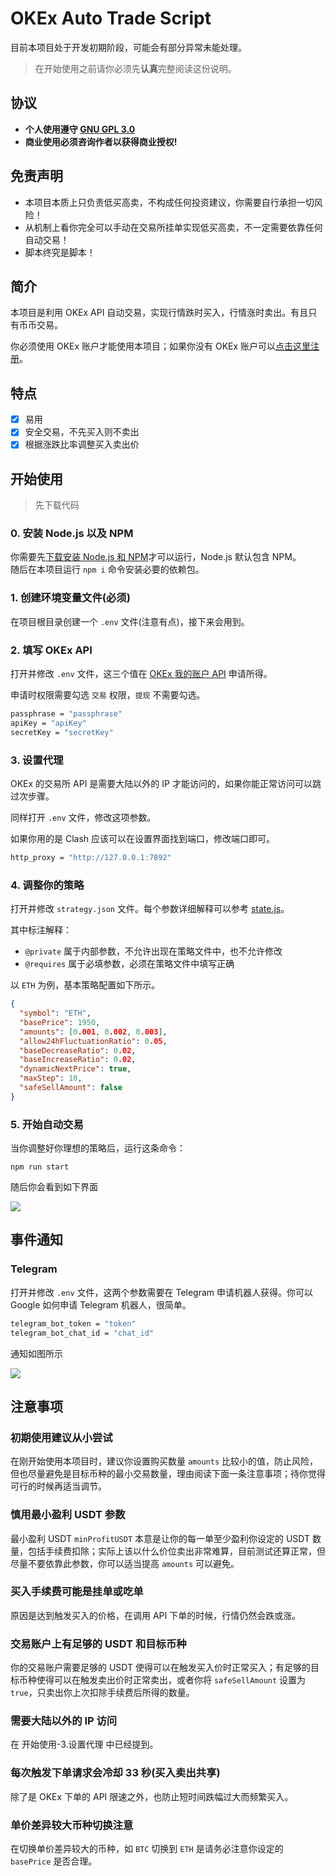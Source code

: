 # OKEx Auto Trade Script

目前本项目处于开发初期阶段，可能会有部分异常未能处理。

> 在开始使用之前请你必须先**认真**完整阅读这份说明。

## 协议

- **个人使用遵守 [GNU GPL 3.0](./LICENSE)**
- **商业使用必须咨询作者以获得商业授权!**

## 免责声明

- 本项目本质上只负责低买高卖，不构成任何投资建议，你需要自行承担一切风险！
- 从机制上看你完全可以手动在交易所挂单实现低买高卖，不一定需要依靠任何自动交易！
- 脚本终究是脚本！

## 简介

本项目是利用 OKEx API 自动交易，实现行情跌时买入，行情涨时卖出。有且只有币币交易。

你必须使用 OKEx 账户才能使用本项目；如果你没有 OKEx 账户可以[点击这里注册](https://www.okex.com/join/4710873)。

## 特点

- [x] 易用
- [x] 安全交易，不先买入则不卖出
- [x] 根据涨跌比率调整买入卖出价

## 开始使用

> 先下载代码

### 0. 安装 Node.js 以及 NPM

你需要先[下载安装 Node.js 和 NPM](https://nodejs.org/zh-cn/)才可以运行，Node.js 默认包含 NPM。  
随后在本项目运行 `npm i` 命令安装必要的依赖包。

### 1. 创建环境变量文件(必须)

在项目根目录创建一个 `.env` 文件(注意有点)，接下来会用到。

### 2. 填写 OKEx API

打开并修改 `.env` 文件，这三个值在 [OKEx 我的账户 API](https://www.okex.com/account/my-api) 申请所得。

申请时权限需要勾选 `交易` 权限，`提现` 不需要勾选。

```bash
passphrase = "passphrase"
apiKey = "apiKey"
secretKey = "secretKey"
```

### 3. 设置代理

OKEx 的交易所 API 是需要大陆以外的 IP 才能访问的，如果你能正常访问可以跳过次步骤。

同样打开 `.env` 文件，修改这项参数。

如果你用的是 Clash 应该可以在设置界面找到端口，修改端口即可。

```bash
http_proxy = "http://127.0.0.1:7892"
```

### 4. 调整你的策略

打开并修改 `strategy.json` 文件。每个参数详细解释可以参考 [state.js](./app/store/state.js)。

其中标注解释：

- `@private` 属于内部参数，不允许出现在策略文件中，也不允许修改
- `@requires` 属于必填参数，必须在策略文件中填写正确

以 `ETH` 为例，基本策略配置如下所示。

```json
{
  "symbol": "ETH",
  "basePrice": 1950,
  "amounts": [0.001, 0.002, 0.003],
  "allow24hFluctuationRatio": 0.05,
  "baseDecreaseRatio": 0.02,
  "baseIncreaseRatio": 0.02,
  "dynamicNextPrice": true,
  "maxStep": 10,
  "safeSellAmount": false
}
```

### 5. 开始自动交易

当你调整好你理想的策略后，运行这条命令：

```console
npm run start
```

随后你会看到如下界面

![](https://cdn.jsdelivr.net/gh/evillt/github-itself-image-hosting-service@main/uPic/Xnip2021-06-24_18-37-15uiF0BG.jpg)

## 事件通知

### Telegram

打开并修改 `.env` 文件，这两个参数需要在 Telegram 申请机器人获得。你可以 Google 如何申请 Telegram 机器人，很简单。

```bash
telegram_bot_token = "token"
telegram_bot_chat_id = "chat_id"
```

通知如图所示

![](https://cdn.jsdelivr.net/gh/evillt/github-itself-image-hosting-service@main/uPic/xCKQWMdSYboQ.png)

## 注意事项

### 初期使用建议从小尝试

在刚开始使用本项目时，建议你设置购买数量 `amounts` 比较小的值，防止风险，但也尽量避免是目标币种的最小交易数量，理由阅读下面一条注意事项；待你觉得可行的时候再适当调节。

### 慎用最小盈利 USDT 参数

最小盈利 USDT `minProfitUSDT` 本意是让你的每一单至少盈利你设定的 USDT 数量，包括手续费扣除；实际上该以什么价位卖出非常难算，目前测试还算正常，但尽量不要依靠此参数，你可以适当提高 `amounts` 可以避免。

### 买入手续费可能是挂单或吃单

原因是达到触发买入的价格，在调用 API 下单的时候，行情仍然会跌或涨。

### 交易账户上有足够的 USDT 和目标币种

你的交易账户需要足够的 USDT 使得可以在触发买入价时正常买入；有足够的目标币种使得可以在触发卖出价时正常卖出，或者你将 `safeSellAmount` 设置为 `true`，只卖出你上次扣除手续费后所得的数量。

### 需要大陆以外的 IP 访问

在 开始使用-3.设置代理 中已经提到。

### 每次触发下单请求会冷却 33 秒(买入卖出共享)

除了是 OKEx 下单的 API 限速之外，也防止短时间跌幅过大而频繁买入。

### 单价差异较大币种切换注意

在切换单价差异较大的币种，如 `BTC` 切换到 `ETH` 是请务必注意你设定的 `basePrice` 是否合理。
